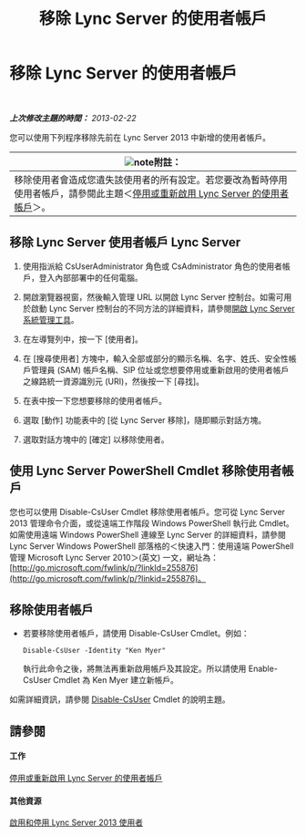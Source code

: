 ﻿---
title: 移除 Lync Server 的使用者帳戶
TOCTitle: 移除 Lync Server 的使用者帳戶
ms:assetid: 2f512aba-e358-45ae-af58-74312ee9c514
ms:mtpsurl: https://technet.microsoft.com/zh-tw/library/JJ688008(v=OCS.15)
ms:contentKeyID: 49889999
ms.date: 08/10/2015
mtps_version: v=OCS.15
ms.translationtype: HT
---

# 移除 Lync Server 的使用者帳戶

 

_**上次修改主題的時間：** 2013-02-22_

您可以使用下列程序移除先前在 Lync Server 2013 中新增的使用者帳戶。

<table>
<thead>
<tr class="header">
<th><img src="images/Gg398811.note(OCS.15).gif" title="note" alt="note" />附註：</th>
</tr>
</thead>
<tbody>
<tr class="odd">
<td>移除使用者會造成您遺失該使用者的所有設定。若您要改為暫時停用使用者帳戶，請參閱此主題＜<a href="lync-server-2013-disable-or-re-enable-user-account-for-lync-server.md">停用或重新啟用 Lync Server 的使用者帳戶</a>＞。</td>
</tr>
</tbody>
</table>


## 移除 Lync Server 使用者帳戶 Lync Server

1.  使用指派給 CsUserAdministrator 角色或 CsAdministrator 角色的使用者帳戶，登入內部部署中的任何電腦。

2.  開啟瀏覽器視窗，然後輸入管理 URL 以開啟 Lync Server 控制台。如需可用於啟動 Lync Server 控制台的不同方法的詳細資料，請參閱[開啟 Lync Server 系統管理工具](lync-server-2013-open-lync-server-administrative-tools.md)。

3.  在左導覽列中，按一下 \[使用者\]。

4.  在 \[搜尋使用者\] 方塊中，輸入全部或部分的顯示名稱、名字、姓氏、安全性帳戶管理員 (SAM) 帳戶名稱、SIP 位址或您想要停用或重新啟用的使用者帳戶之線路統一資源識別元 (URI)，然後按一下 \[尋找\]。

5.  在表中按一下您想要移除的使用者帳戶。

6.  選取 \[動作\] 功能表中的 \[從 Lync Server 移除\]，隨即顯示對話方塊。

7.  選取對話方塊中的 \[確定\] 以移除使用者。

## 使用 Lync Server PowerShell Cmdlet 移除使用者帳戶

您也可以使用 Disable-CsUser Cmdlet 移除使用者帳戶。您可從 Lync Server 2013 管理命令介面，或從遠端工作階段 Windows PowerShell 執行此 Cmdlet。如需使用遠端 Windows PowerShell 連線至 Lync Server 的詳細資料，請參閱 Lync Server Windows PowerShell 部落格的＜快速入門：使用遠端 PowerShell 管理 Microsoft Lync Server 2010＞(英文) 一文，網址為：[http://go.microsoft.com/fwlink/p/?linkId=255876](http://go.microsoft.com/fwlink/p/?linkid=255876)。

## 移除使用者帳戶

  - 若要移除使用者帳戶，請使用 Disable-CsUser Cmdlet。例如：
    
        Disable-CsUser -Identity "Ken Myer"
    
    執行此命令之後，將無法再重新啟用帳戶及其設定。所以請使用 Enable-CsUser Cmdlet 為 Ken Myer 建立新帳戶。

如需詳細資訊，請參閱 [Disable-CsUser](https://docs.microsoft.com/en-us/powershell/module/skype/Disable-CsUser) Cmdlet 的說明主題。

## 請參閱

#### 工作

[停用或重新啟用 Lync Server 的使用者帳戶](lync-server-2013-disable-or-re-enable-user-account-for-lync-server.md)  

#### 其他資源

[啟用和停用 Lync Server 2013 使用者](lync-server-2013-enabling-and-disabling-users-for-lync-server.md)

